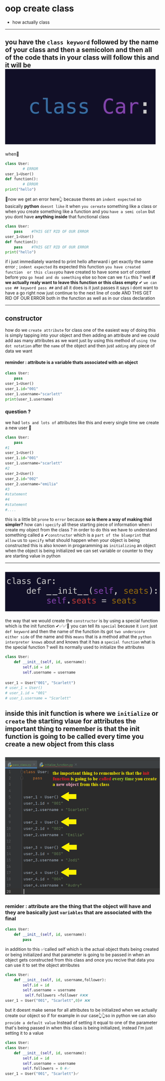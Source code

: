 # oop   create class
+ how actually class
----------------------
you have the `class keyword` followed by the name of your class and  then a semicolon and then all of the code thats in your class 
will follow this and it will be
![class](https://github.com/wer340/python-angelayu/blob/main/day-17/image/class.png?raw=true)
-------------
 when🔽 
```python
class User:
		# ERROR
user_1=User()
def function():
	 	# ERROR
print("hello")
```
🔼now we get an error here👆 because theres an `indent expected` so basically **python** `doesnt like` it when `you cereate` something like a class or 
when you create something like a function and you `have a semi colon` but you dont have **anything inside** that functional class 
```python
class User:
	pass	#THIS GET RID OF OUR ERROR
user_1=User()
def function():
	pass    #THIS GET RID OF OUR ERROR
print("hello")
```
if i just immediately wanted to print hello afterward  i get exactly the same error ; `indent expected` its expected this function `you have created function  or this class`you have created to have some sort of content before you `go head and do something` else so how can we `fix` this ? well  **if we actually realy want to leave this function or this class empty** ✔ `we can use ## keyword pass ##` and all it does is it just passes it says i dont want to have a go right now just continue to the next line of code 
AND THIS GET RID OF OUR ERROR both in the function as well as  in our class declaration 

---
## constructor
how do we `create attribute` for class
one of the easiest way of doing this is simply tapping into your object and then adding an attribute
and we could add aas many attributes as we want just by using this method of `using the dot notation` after the `name` of the object
and then just `adding` any piece of data we want 
#### reminder : attribute is a variable thats associated with an object
```python
class User:
	pass	
user_1=User()
user_1.id="001"
user_1.username="scarlett"
print(user_1.username)
```
###  question  ?
we had `lots and lots of` attributes like this and every single time we create a new user 🔽
```python
class User:
	pass	
#1	
user_1=User()
user_1.id="001"
user_1.username="scarlett"
#2
user_2=User()
user_2.id="002"
user_2.username="emilia"
#3
#statement
#4
#statement
#....
```
this is a little bit `prone` to `error` because 
**so is there a way of making thid simpler?**
how can i `specify` all these starting piece of information when i create my object from the class ?
in order to do this  we have to understand something called a ✔`constructor`   which is a `part of the blueprint` that `allow` us
to `specify` what should happen when your object is being constructed this is also known in progaramming as `initializing` an object
when the object is being initialized we can set variable or counter to they are starting value in python

----
![constructor](https://raw.githubusercontent.com/wer340/python-angelayu/main/day-17/image/set_attribute_constructor.png)
---------
the way that we would create the `constructor` is by using a special function  which is the init function ✔✅✅📗
you can tell its `special` because it `isnt` just `def keyword` and then the name of the function its got `two underscore either side` of the name 
and this `means` that is a method athat the `python interpreter knows` about and knows that it has a `special function` 
what is the special function ? well its normally used to initialize the attributes
```python
class User:
    def __init__(self, id, username):
        self.id = id
        self.username = username
 
user_1 = User("001", "Scarlett")
# user_1 = User()
# user_1.id = "001"
# user_1.username = "Scarlett"
```
inside this init function is where we `initialize` or `create` the starting vlaue for attributes 
the important thing to remember is that the init function is going to be called every time you create a new object from this class
---
![runeverytime](https://raw.githubusercontent.com/wer340/python-angelayu/main/day-17/image/init_called.png)
---
### remider : attribute  are the thing that the object will have and they are basically just `variables` that are associated with the final 
```python
class User:
    def __init__(self, id, username):
    	pass
```
in addition to this ✅called self  which is the actual object thats being created or being initialized
and that parameter is going  to be passed in when an object gets constructed from this class and once you recive that data 
you can use it to set the object atrributes
```python
class User:
    def __init__(self, id, username,follower):
        self.id = id
        self.username = username
         self.followers =follower #❌❌
user_1 = User("001", "Scarlett",0)# ❌❌
```
but it doesnt make sense for all attributes to be initialized when we actually create our object so if for example
in our case👆👆so in python we can also `provide a default value`
Instead of setting it equal to one of the parameter that's being passed in when this class is being initialized,  instead I'm just setting it to a value
```python
class User:
class User:
    def __init__(self, id, username):
        self.id = id
        self.username = username
        self.followers = 0 #✅
user_1 = User("001", "Scarlett")✅

```
